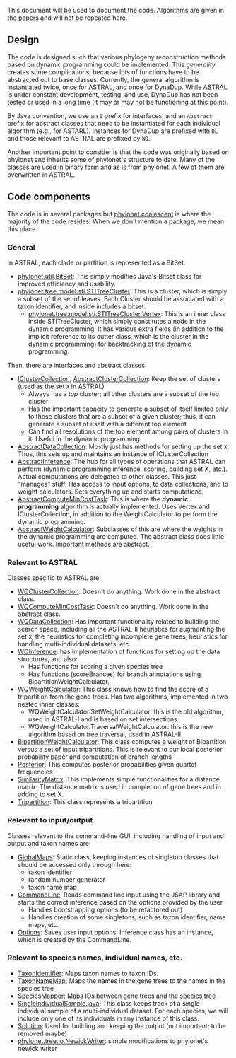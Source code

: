 This document will be used to document the code. Algorithms are given in the papers and will not be repeated here. 

## Design

The code is designed such that various phylogeny reconstruction methods
based on dynamic programming could be implemented. 
This *generality* creates some complications, because lots of functions
have to be abstracted out to base classes. 
Currently, the general algorithm is instantiated twice, 
once for ASTRAL, and once for DynaDup. 
While ASTRAL is under constant development, testing, and use, 
DynaDup has not been tested or used in a long time (it may or may not
be functioning at this point). 

By Java convention, we use an `I` prefix for interfaces, 
and an `Abstract` prefix for abstract classes that need to
be instantiated for each individual algorithm (e.g., for ASTARL). 
Instances for DynaDup are prefixed with `DL` and those relevant
to ASTRAL are prefixed by `WQ`. 

Another important point to consider is that the code was originally
based on phylonet and inherits some of phylonet's structure to date.
Many of the classes are used in binary form and as is from phylonet. 
A few of them are overwritten in ASTRAL. 

## Code components

The code is in several packages but [phylonet.coalescent](main/phylonet/coalescent/)  is where the majority of the code resides. When we don't mention a package, we mean this place. 


### General

In ASTRAL, each clade or partition is represented as a BitSet. 

*  [phylonet.util.BitSet](main/phylonet/util/BitSet.java): This simply modifies Java's Bitset class for improved efficiency and usability.
*  [phylonet.tree.model.sti.STITreeCluster](main/phylonet/tree/model/sti/STITreeCluster.java): This is a cluster, which is simply a subset of the set of leaves. Each Cluster should be associated with a taxon identifier, and inside includes a bitset.
	* [phylonet.tree.model.sti.STITreeCluster.Vertex](main/phylonet/tree/model/sti/STITreeCluster.java): This is an inner class inside STITreeCluster, which simply constitutes a node in the dynamic programming. It has various extra fields (in addition to the implicit reference to its outter class, which is the cluster in the dynamic programming) for backtracking of the dynamic programming. 

Then, there are interfaces and abstract classes:

* [IClusterCollection](main/phylonet/coalescent/IClusterCollection.java), [AbstractClusterCollection](main/phylonet/coalescent/AbstractClusterCollection.java):
Keep the set of clusters (used as the set `X` in ASTRAL)
	* Always has a *top* cluster; all other clusters are a subset of the top cluster
	* Has the important capacity to generate a subset of itself limited only to those clusters that are a subset of a given cluster; thus, it can generate a subset of itself with a different top element
	* Can find all resolutions of the top element among pairs of clusters in it. Useful in the dynamic programming. 
* [AbstractDataCollection](main/phylonet/coalescent/AbstractDataCollection.java):
Mostly just has methods for setting up the set `X`. Thus, this sets up and maintains an instance of IClusterCollection 
* [AbstractInference](main/phylonet/coalescent/AbstractInference.java):
The hub for all types of operations that ASTRAL can perform (dynamic programming inference, scoring, building set X, etc.).
Actual computations are delegated to other classes. This just "manages" stuff. Has access to input options, to data collections, and to weight
calculators. Sets everything up and starts computations. 
* [AbstractComputeMinCostTask](main/phylonet/coalescent/AbstractComputeMinCostTask.java): This is where the **dynamic programming** algorithm is actually implemented. Uses Vertex and IClusterCollection, in addition to the WeightCalculator to perform the dynamic programming. 
* [AbstractWeightCalculator](main/phylonet/coalescent/AbstractWeightCalculator.java): Subclasses of this are where the weights in the dynamic programming are computed. The abstract class does little useful work. Important methods are abstract. 



### Relevant to ASTRAL

Classes specific to ASTRAL are:

* [WQClusterCollection](main/phylonet/coalescent/WQClusterCollection.java): Doesn't do anything. Work done in the abstract class. 
* [WQComputeMinCostTask](main/phylonet/coalescent/WQComputeMinCostTask.java): Doesn't do anything. Work done in the abstract class.
* [WQDataCollection](main/phylonet/coalescent/WQDataCollection.java):
Has important functionality related to building the search space, including all the ASTRAL-II heuristics for augmenting the set `X`, the heuristics
for completing incomplete gene trees, heuristics for handling multi-individual datasets, etc. 
* [WQInference](main/phylonet/coalescent/WQInference.java):
has implementation of functions for setting up the data structures, 
and also:
	* Has functions for scoring a given species tree
	* Has functions (scoreBrances) for branch annotations using BipartitionWeightCalculator. 
* [WQWeightCalculator](main/phylonet/coalescent/WQWeightCalculator.java): This class knows how to find the score of a tripartition from the gene trees. Has two algorithms, implemented in two nested inner classes:
	* WQWeightCalculator.SetWeightCalculator: this is the old algorithm, used in ASTRAL-I and is based on set intersections
	* WQWeightCalculator.TraversalWeightCalculator: this is the new algorithm based on tree traversal, used in ASTRAL-II
* [BipartitionWeightCalculator](main/phylonet/coalescent/BipartitionWeightCalculator.java): This class computes a weight of Bipartition versus a set of input tripartitions. This is relevant to our local posterior probability paper and computation of branch lengths
* [Posterior](main/phylonet/coalescent/Posterior.java): This computes posterior probabilities given quartet frequencies
* [SimilarityMatrix](main/phylonet/coalescent/SimilarityMatrix.java): This implements simple functionalities for a distance matrix. The distance matrix is used in completion of gene trees and in adding to set X. 
* [Tripartition](main/phylonet/coalescent/Tripartition.java): This class  represents a tripartition


### Relevant to input/output

Classes relevant to the command-line GUI, including handling of input and output and taxon names are:

* [GlobalMaps](main/phylonet/coalescent/GlobalMaps.java): Static class, keeping instances of singleton classes that should be accessed only through here:
	* taxon identifier
	* random number generator
	* taxon name map 	
* [CommandLine](main/phylonet/coalescent/CommandLine.java): Reads command line input using the JSAP library and starts the correct inference based on the options provided by the user
	* Handles bootstrapping options (to be refactored out)
	* Handles creation of some singletons, such as taxon identifier, name maps, etc.  
* [Options](main/phylonet/coalescent/Options.java): Saves user input options. Inference class has an instance, which is created by the CommandLine. 

### Relevant to species names, individual names, etc.

* [TaxonIdentifier](main/phylonet/coalescent/TaxonIdentifier.java):
 Maps taxon names to taxon IDs.  
* [TaxonNameMap](main/phylonet/coalescent/TaxonNameMap.java):
Maps the names in the gene trees to the names in the species tree 
* [SpeciesMapper](main/phylonet/coalescent/SpeciesMapper.java): Maps IDs between gene trees and the species tree
* [SingleIndividualSample.java](main/phylonet/coalescent/SingleIndividualSample.java):  This class keeps track of a single-individual sample
 of a multi-individual dataset. For each species, 
we will include only one of its individuals in any instance of this class. 
* [Solution](main/phylonet/coalescent/Solution.java): Used for building and keeping the output (not important; to be removed maybe)
* [phylonet.tree.io.NewickWriter](main/phylonet/tree/io/NewickWriter.java): simple modifications to phylonet's newick writer




